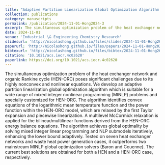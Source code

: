 ```yaml
---
title: "Adaptive Partition Linearization Global Optimization Algorithm and Its Application on the Simultaneous Heat Exchanger Network and Organic Rankine Cycle Optimization"
collection: publications
category: manuscripts
permalink: /publication/2024-11-01-Hong2024-3
excerpt: The simultaneous optimization problem of the heat exchanger network and organic Rankine cycle (HEN-ORC) poses significant challenges due to its highly nonconvex and nonlinear equations. We develop an adaptive partition linearization global optimization algorithm which is suitable for a wide range of mixed integer nonlinear programming (MINLP) problems and specially customized for HEN-ORC. The algorithm identifies convex equations of the logarithmic mean temperature function and the power function within the HEN-ORC model, which are relaxed by the first Taylor expansion and piecewise linearization. A multilevel McCormick relaxation is applied for the bilinear/multilinear functions derived from the HEN-ORC energy balance equations. The algorithm achieves global optimality by solving mixed integer linear programming and NLP submodels iteratively, enhancing the lower bound adaptively. Tested on seven heat exchanger networks and waste heat power generation cases, it outperforms two mainstream MINLP global optimization solvers (Baron and Couenne). The current best solutions are obtained for both a HEN and a HEN-ORC case, respectively.
date: 2024-11-01
venue: 'Industrial \& Engineering Chemistry Research'
slidesurl: 'http://nicolashong.github.io/files/slides/2024-11-01-Hong2024-3.pdf'
paperurl: 'http://nicolashong.github.io/files/papers/2024-11-01-Hong2024-3.pdf'
bibtexurl: 'http://nicolashong.github.io/files/bibtex/2024-11-01-Hong2024-3.bib'
citation: '10.1021/acs.iecr.4c02620'
paperlink: https://doi.org/10.1021/acs.iecr.4c02620
---
```


The simultaneous optimization problem of the heat exchanger network and organic Rankine cycle (HEN-ORC) poses significant challenges due to its highly nonconvex and nonlinear equations. We develop an adaptive partition linearization global optimization algorithm which is suitable for a wide range of mixed integer nonlinear programming (MINLP) problems and specially customized for HEN-ORC. The algorithm identifies convex equations of the logarithmic mean temperature function and the power function within the HEN-ORC model, which are relaxed by the first Taylor expansion and piecewise linearization. A multilevel McCormick relaxation is applied for the bilinear/multilinear functions derived from the HEN-ORC energy balance equations. The algorithm achieves global optimality by solving mixed integer linear programming and NLP submodels iteratively, enhancing the lower bound adaptively. Tested on seven heat exchanger networks and waste heat power generation cases, it outperforms two mainstream MINLP global optimization solvers (Baron and Couenne). The current best solutions are obtained for both a HEN and a HEN-ORC case, respectively.
